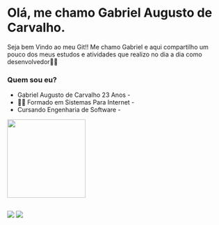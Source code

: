 # Olá, me chamo Gabriel Augusto de Carvalho.

Seja bem Vindo ao meu Git!! Me chamo Gabriel e aqui compartilho um pouco dos meus estudos e atividades que realizo no dia a dia como desenvolvedor👨‍💻

### Quem sou eu?
- Gabriel Augusto de Carvalho 23 Anos  - 
- 👨‍💻 Formado em Sistemas Para Internet -
- Cursando Engenharia de Software -

 <div>
  <a href="https://github.com/GabrielAugustoCarvalho">
  <img height="180em" src="https://github-readme-stats.vercel.app/api/top-langs/?username=GabrielAugustoCarvalho&layout=compact&langs_count=7&theme=dark"/>
</div>
  
  ##
 <div> 
  <a href="https://instagram.com/caresia22?utm_medium=copy_link" target="_blank"><img src="https://img.shields.io/badge/-Instagram-%23E4405F?style=for-the-badge&logo=instagram&logoColor=white" target="_blank"></a>
  <a href=https://www.linkedin.com/in/gabriel-augusto-de-carvalho-1904a52bb/> <img src="https://img.shields.io/badge/-Linkedin-%23E4405F?style=for-the-blue&logo=linkedin&logoColor=white" target="_blank"></a> 

</div>
